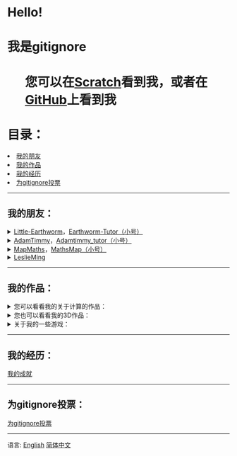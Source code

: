 <!DOCTYPE html>
<html>
  <head>
    <title>gitignore的个人介绍</title>
  </head>
  <body>
    <h1 class="cs">Hello!</h1>
    <h1 class="ct">我是gitignore</h1>
    <h1 class="ct"><dd>您可以在<a href="http://scratch.mit.edu/users/gitignore/" target="_blank">Scratch</a>看到我，或者在<a href="https://github.com/ljy-002" target="_blank">GitHub</a>上看到我</dd></h1>
    <h1>目录：</h1>
    <li><a href="https://ljy-002.github.io/Web-gitignore.github.io/#%E6%88%91%E7%9A%84%E6%9C%8B%E5%8F%8B%EF%BC%9A" target="_blank">我的朋友</a></li>
    <li><a href="https://ljy-002.github.io/Web-gitignore.github.io/#%E6%88%91%E7%9A%84%E4%BD%9C%E5%93%81%EF%BC%9A" target="_blank">我的作品</a></li>
    <li><a href="https://ljy-002.github.io/Web-gitignore.github.io/#%E6%88%91%E7%9A%84%E7%BB%8F%E5%8E%86%EF%BC%9A" target="_blank">我的经历</a></li>
    <li><a href="https://ljy-002.github.io/Web-gitignore.github.io/#%E4%B8%BAgitignore%E6%8A%95%E7%A5%A8%EF%BC%9A" target="_blank">为gitignore投票</a></li>
    <hr/>
    <h2>我的朋友：</h2>
      <details>
        <summary><a href="https://scratch.mit.edu/users/Little-Earthworm/" target="_blank">Little-Earthworm</a>，<a href="https://scratch.mit.edu/users/Earthworm-Tutor/" target="_blank">Earthworm-Tutor（小号）</a></summary>
          <dd>您可以在<a href="http://scratch.mit.edu/users/Little-Earthworm/" target="_blank">Scratch</a>看到他，或者在<a href="https://github.com/Little-Earthworm" target="_blank">GitHub</a>上看到他</dd>
      </details>
      <details>
        <summary><a href="https://scratch.mit.edu/users/AdamTimmy/" target="_blank">AdamTimmy</a>，<a href="https://scratch.mit.edu/users/Adamtimmy_tutor/" target="_blank">Adamtimmy_tutor（小号）</a></summary>
          <dd>您可以在<a href="https://scratch.mit.edu/users/AdamTimmy/" target="_blank">Scratch</a>看到她</dd>
      </details>
      <details>
        <summary><a href="https://scratch.mit.edu/users/MapMaths/" target="_blank">MapMaths</a>，<a href="https://scratch.mit.edu/users/MathsMap/" target="_blank">MathsMap（小号）</a></summary>
          <dd>您可以在<a href="https://scratch.mit.edu/users/MapMaths/" target="_blank">Scratch</a>看到他，或者在<a href="https://github.com/MapMaths" target="_blank">GitHub</a>，<a href="https://glitch.com/@MapMaths" target="_blank">glitch</a>上看到他</dd>
      </details>
      <details>
        <summary><a href="https://scratch.mit.edu/users/LeslieMing/" target="_blank">LeslieMing</a></summary>
          <dd>您可以在<a href="https://scratch.mit.edu/users/LeslieMing/" target="_blank">Scratch</a>看到她</dd>
      </details>
    <hr/>
    <h2>我的作品：</h2>
    <details>
        <summary>您可以看看我的关于计算的作品：</summary>
        <ol>
          <li><a href="https://scratch.mit.edu/projects/390106595/" target="_blank">运算神器V1.8.5</a></li>
          <li><a href="https://scratch.mit.edu/projects/401852935/" target="_blank">二/十进制转换</a></li>
          <li><a href="https://scratch.mit.edu/projects/401858817/" target="_blank">算“A”</a></li>
          <li><a href="https://scratch.mit.edu/projects/386873251/" target="_blank">Prime Numbers</a></li>
          <li><a href="https://scratch.mit.edu/projects/399763948/" target="_blank">计算"!"</a></li>
          <li><a href="https://scratch.mit.edu/projects/408831482" target="_blank">3DScratch场地</a></li>
        </ol>
    </details>
    <details>
        <summary>您也可以看看我的3D作品：</summary>
        <ol>
          <li><a href="https://scratch.mit.edu/projects/400069880/" target="_blank">梯体点矩阵3D</a></li>
          <li><a href="https://scratch.mit.edu/projects/400072481" target="_blank">三角体点矩阵3D</a></li>
          <li><a href="https://scratch.mit.edu/projects/400072481" target="_blank">方形点矩阵3D</a></li>
        </ol>
    </details>
    <details>
      <summary>关于我的一些游戏：</summary>
      <ol>
          <li><a href="https://scratch.mit.edu/projects/411453458" target="_blank">Hamiltonian Way-汉密尔顿路</a></li>
          <li><a href="https://scratch.mit.edu/projects/411246064" target="_blank">Farmers Life-农民生活</a></li>
          <li><a href="https://scratch.mit.edu/projects/411242677" target="_blank">@@特朗普够了！！！</a></li>
          <li><a href="https://scratch.mit.edu/projects/400837419" target="_blank">Parkour that can't jump-不能跳跃的跑酷</a></li>
          <li><a href="https://scratch.mit.edu/projects/400871131" target="_blank">别出白线</a></li>
          <li><a href="https://scratch.mit.edu/projects/408831482" target="_blank">3DScratch场地</a></li>
          <li><a href="https://scratch.mit.edu/projects/400848174" target="_blank">跳伞模拟器V2.0</a></li>
          <li><a href="https://scratch.mit.edu/projects/401532493" target="_blank">角色跑酷</a></li>
      </ol>
    </details>
    <hr/>
    <h2>我的经历：</h2>
    <a href="https://ljy-002.github.io/giti.github.io/gitignore%20achievement" target="_blank">我的成就</a>
    <hr/>
    <h2>为gitignore投票：</h2>
    <a href="https://ljy-002.github.io/Web-gitignore.github.io/%E4%B8%BAgitignore%E6%8A%95%E7%A5%A8" target="_blank">为gitignore投票</a>
    <hr/>
    <p>语言: <a href="https://ljy-002.github.io/Web-gitignore.github.io/En" target="_blank">English</a> <a href="https://ljy-002.github.io/Web-gitignore.github.io/" target="_blank">简体中文</a></p>
  </body>
</html>
